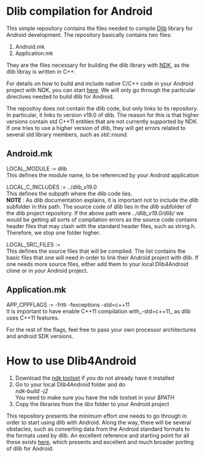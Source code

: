 # Dlib compilation for Android #
This simple repository contains the files needed to compile [Dlib](http://dlib.net/) library for Android development. The repository
basically contains two files:
1. Android.mk
2. Application.mk

They are the files necessary for building the dlib library with [NDK](https://developer.android.com/ndk/index.html), as the dlib libray
is written in C++.

For details on how to build and include native C/C++ code in your Android project with NDK, you can start [here](https://developer.android.com/ndk/guides/build.html).
We will only go through the particular directives needed to build dlib for Android.

The repositoy does not contain the dlib code, but only links to its repository. In particular, it links to version v19.0 of dlib.
The reason for this is that higher versions contain std C++11 entities that are not currently supported by NDK. If one tries to use a higher
version of dlib, they will get errors related to several std library members, such as _std::round_.

## Android.mk ##
LOCAL_MODULE     := dlib  
This defines the module name, to be referenced by your Android application

LOCAL_C_INCLUDES := ../dlib_v19.0  
This defines the subpath where the dlib code lies.  
**NOTE** : As dlib documentation explains, it is important not to include the _dlib_ subfolder in this path. The source code of dlib lies
in the _dlib_ subfolder of the dlib project repository. If the above path were _../dlib_v19.0/dlib/_ we would be getting all sorts
of compilation errors as the source code contains header files that may clash with the standard header files, such as string.h. Therefore, 
we stop one folder higher.

LOCAL_SRC_FILES  :=  
This defines the source files that will be compiled. The list contains the basic files that one will need in order to link their Android 
project with dlib. If one needs more source files, either add them to your local Dlib4Android clone or in your Android project.

## Application.mk ##
APP_CPPFLAGS := -frtti -fexceptions -std=c++11  
It is important to have enable C++11 compilation with_-std=c++11_ as dlib uses C++11 features.

For the rest of the flags, feel free to pass your own processor architectures and android SDK versions.
# How to use Dlib4Android #
1. Download the [ndk toolset](https://developer.android.com/ndk/downloads/index.html) if you do not already have it installed
2. Go to your local Dlib4Android folder and do  
_ndk-build -j2_   
You need to make sure you have the ndk toolset in your _$PATH_
3. Copy the libraries from the _libs_ folder to your Android project

This repository presents the minimum effort one needs to go through in order to start using dlib with Android. Along the way, there will be several obstacles, such as converting data from the Android standard formats to the formats used by dlib. An excellent reference and starting point for all these exists [here](https://github.com/tzutalin/dlib-android), which presents and excellent and much broader porting of dlib for Android.
